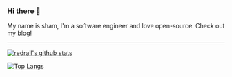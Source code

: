 ### Hi there 👋

My name is sham, I'm a software engineer and love open-source. Check out my [blog](http://devblog.ihtasham.com)!

----------

[![redrail's github stats](https://github-readme-stats.vercel.app/api?username=redrails&include_all_commits=true&show_icons=true&theme=radical&show_owner=true)](https://github.com/redrails)

[![Top Langs](https://github-readme-stats.vercel.app/api/top-langs/?username=redrails&theme=radical&layout=compact&card_width=447)](https://github.com/anuraghazra/github-readme-stats)
